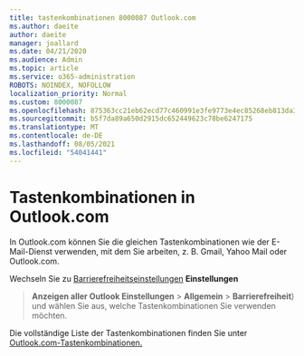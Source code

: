```yaml
---
title: tastenkombinationen 8000087 Outlook.com
ms.author: daeite
author: daeite
manager: joallard
ms.date: 04/21/2020
ms.audience: Admin
ms.topic: article
ms.service: o365-administration
ROBOTS: NOINDEX, NOFOLLOW
localization_priority: Normal
ms.custom: 8000087
ms.openlocfilehash: 875363cc21eb62ecd77c460991e3fe9773e4ec85268eb813da3dbd13bb6bb079
ms.sourcegitcommit: b5f7da89a650d2915dc652449623c78be6247175
ms.translationtype: MT
ms.contentlocale: de-DE
ms.lasthandoff: 08/05/2021
ms.locfileid: "54041441"
---
```

# <a name="keyboard-shortcuts-in-outlookcom"></a>Tastenkombinationen in Outlook.com

In Outlook.com können Sie die gleichen Tastenkombinationen wie der E-Mail-Dienst verwenden, mit dem Sie arbeiten, z. B. Gmail, Yahoo Mail oder Outlook.com.

Wechseln Sie zu [Barrierefreiheitseinstellungen](https://go.microsoft.com/fwlink/?linkid=2080840) **Einstellungen** 
 > **Anzeigen aller Outlook Einstellungen**  >  **Allgemein**  >  **Barrierefreiheit**) und wählen Sie aus, welche Tastenkombinationen Sie verwenden möchten.

Die vollständige Liste der Tastenkombinationen finden Sie unter [Outlook.com-Tastenkombinationen.](https://support.microsoft.com/topic/keyboard-shortcuts-for-outlook-3cdeb221-7ae5-4c1d-8c1d-9e63216c1efd)